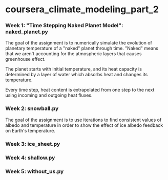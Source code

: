 # coursera_climate_modeling_part_2


### Week 1: "Time Stepping Naked Planet Model": naked_planet.py 
The goal of the assignment is to numerically simulate the evolution of planetary temperature of a "naked" planet through time. "Naked" means that we aren't accounting for the atmospheric layers that causes greenhouse effect. 

The planet starts with initial temperature, and its heat capacity is determined by a layer of water which absorbs heat and changes its temperature.

Every time step, heat content is extrapolated from one step to the next using incoming and outgoing heat fluxes. 

### Week 2: snowball.py  
The goal of the assignment is to use iterations to find consistent values of albedo and temperature in order to show the effect of ice albedo feedback on Earth's temperature. 


### Week 3: ice_sheet.py


### Week 4: shallow.py


### Week 5: without_us.py